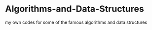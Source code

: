 # Algorithms-and-Data-Structures
my own codes for some of the famous algorithms and data structures
